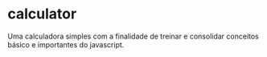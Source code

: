 # calculator
Uma calculadora simples com a finalidade de treinar e consolidar conceitos básico e importantes do javascript.
